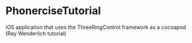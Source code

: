 # PhonerciseTutorial
iOS application that uses the ThreeRingControl framework as a cocoapod (Ray Wenderlich tutorial)
